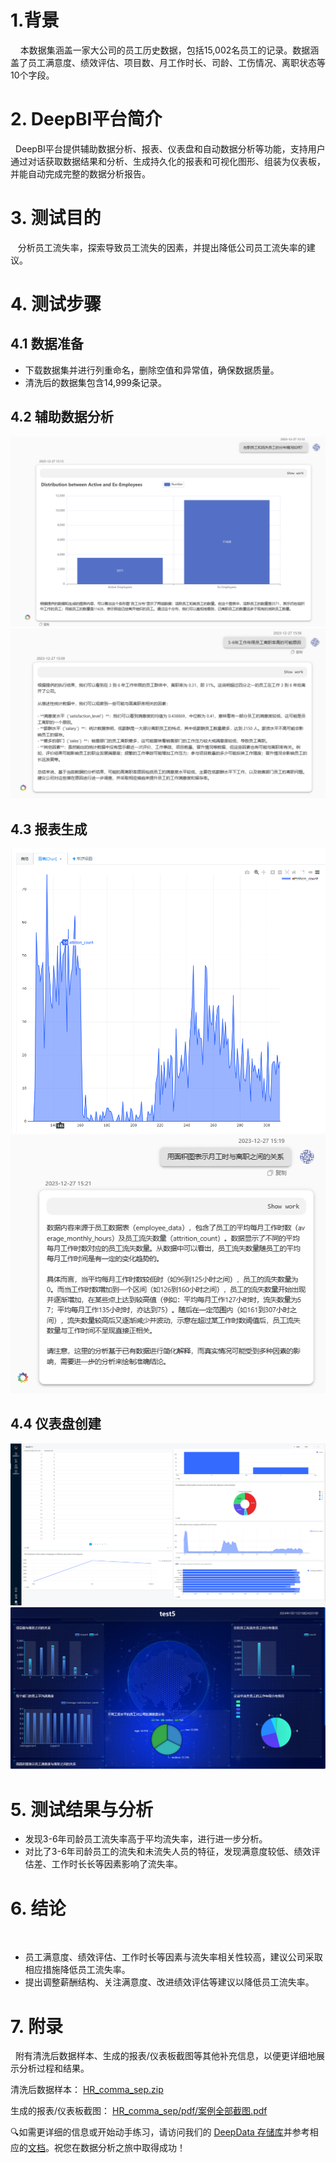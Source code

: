 # 1.背景
 
  本数据集涵盖一家大公司的员工历史数据，包括15,002名员工的记录。数据涵盖了员工满意度、绩效评估、项目数、月工作时长、司龄、工伤情况、离职状态等10个字段。
# 2. DeepBI平台简介

  DeepBI平台提供辅助数据分析、报表、仪表盘和自动数据分析等功能，支持用户通过对话获取数据结果和分析、生成持久化的报表和可视化图形、组装为仪表板，并能自动完成完整的数据分析报告。
# 3. 测试目的

   分析员工流失率，探索导致员工流失的因素，并提出降低公司员工流失率的建议。
# 4. 测试步骤
## 4.1 数据准备

- 下载数据集并进行列重命名，删除空值和异常值，确保数据质量。
- 清洗后的数据集包含14,999条记录。
## 4.2 辅助数据分析
![HR_comma_sep/img/1.PNG](./img/1.PNG)
![HR_comma_sep/img/2.PNG](./img/2.PNG)
## 4.3 报表生成
![3.1.PNG](./img/3.1.PNG)
![3.2.png](./img/3.2.png)
## 4.4 仪表盘创建
![4.png](./img/4.png)
![5.png](./img/5.png)
# 5. 测试结果与分析

- 发现3-6年司龄员工流失率高于平均流失率，进行进一步分析。
- 对比了3-6年司龄员工的流失和未流失人员的特征，发现满意度较低、绩效评估差、工作时长长等因素影响了流失率。
# 6. 结论
 
  - 员工满意度、绩效评估、工作时长等因素与流失率相关性较高，建议公司采取相应措施降低员工流失率。
- 提出调整薪酬结构、关注满意度、改进绩效评估等建议以降低员工流失率。
# 7. 附录
   
附有清洗后数据样本、生成的报表/仪表板截图等其他补充信息，以便更详细地展示分析过程和结果。

清洗后数据样本：
[HR_comma_sep.zip](./data/HR_comma_sep.zip)

生成的报表/仪表板截图：
[HR_comma_sep/pdf/案例全部截图.pdf](./pdf/案例全部截图.pdf)

🔍如需更详细的信息或开始动手练习，请访问我们的 [DeepData 存储库](https://github.com/DeepInsight-AI/DeepData)并参考相应的[文档](https://deepthought.feishu.cn/wiki/space/7323065464401477635?ccm_open_type=lark_wiki_spaceLink&open_tab_from=wiki_home)。祝您在数据分析之旅中取得成功！